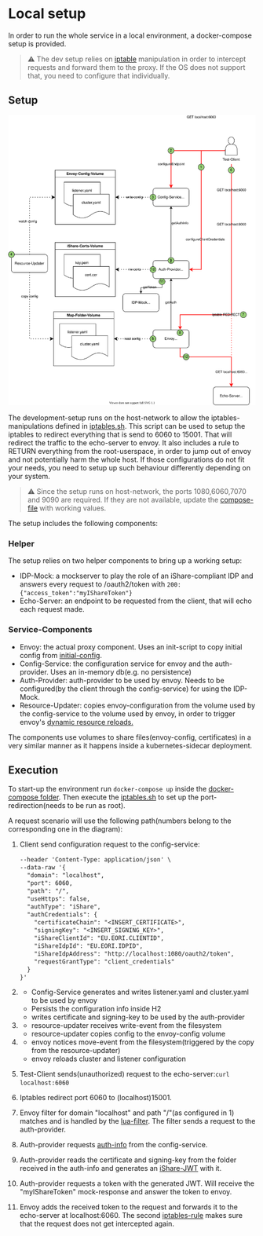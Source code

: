 # Local setup

In order to run the whole service in a local environment, a docker-compose setup is provided. 

> :warning:  The dev setup relies on [iptable](https://linux.die.net/man/8/iptables) manipulation 
> in order to intercept requests and forward them to the proxy. If the OS does not support that, you 
> need to configure that individually.


## Setup

![Dev-Setup](../doc/img/compose-dev-setup.svg)

The development-setup runs on the host-network to allow the iptables-manipulations defined in [iptables.sh](./iptables.sh).
This script can be used to setup the iptables to redirect everything that is send to 6060 to 15001. That will redirect the traffic
to the echo-server to envoy. It also includes a rule to RETURN everything from the root-userspace, in order to jump out of envoy and
not potentially harm the whole host. If those configurations do not fit your needs, you need to setup up such behaviour differently
depending on your system.

> :warning:  Since the setup runs on host-network, the ports 1080,6060,7070 and 9090 are required. If they are not available, update the 
> [compose-file](./docker-compose.yaml) with working values.

The setup includes the following components:

### Helper

The setup relies on two helper components to bring up a working setup:

* IDP-Mock: a mockserver to play the role of an iShare-compliant IDP and answers every request to /oauth2/token with 
  ```200: {"access_token":"myIShareToken"}```
* Echo-Server: an endpoint to be requested from the client, that will echo each request made.

### Service-Components

* Envoy: the actual proxy component. Uses an init-script to copy initial config from [initial-config](./initial-config).
* Config-Service: the configuration service for envoy and the auth-provider. Uses an in-memory db(e.g. no persistence)
* Auth-Provider: auth-provider to be used by envoy. Needs to be configured(by the client through the config-service) for using the IDP-Mock.
* Resource-Updater: copies envoy-configuration from the volume used by the config-service to the volume used by envoy, in order to trigger envoy's [dynamic resource reloads.](https://www.envoyproxy.io/docs/envoy/latest/start/quick-start/configuration-dynamic-filesystem)

The components use volumes to share files(envoy-config, certificates) in a very similar manner as it happens inside a kubernetes-sidecar deployment.

## Execution

To start-up the environment run ```docker-compose up``` inside the [docker-compose folder](./). Then execute the [iptables.sh](./iptables.sh) to set up the port-redirection(needs to be run as root).

A request scenario will use the following path(numbers belong to the corresponding one in the diagram):


1. Client send configuration request to the config-service:
    ```curl curl --location --request POST 'localhost:9090/endpoint' \
    --header 'Content-Type: application/json' \
    --data-raw '{
      "domain": "localhost",
      "port": 6060,
      "path": "/",
      "useHttps": false,
      "authType": "iShare",
      "authCredentials": {
        "certificateChain": "<INSERT_CERTIFICATE>",
        "signingKey": "<INSERT_SIGNING_KEY>",
        "iShareClientId": "EU.EORI.CLIENTID",
        "iShareIdpId": "EU.EORI.IDPID",
        "iShareIdpAddress": "http://localhost:1080/oauth2/token",
        "requestGrantType": "client_credentials"
      }
    }' 
    ```


2. 
   - Config-Service generates and writes listener.yaml and cluster.yaml to be used by envoy
   - Persists the configuration info inside H2
   - writes certificate and signing-key to be used by the auth-provider


3. 
   - resource-updater receives write-event from the filesystem
   - resource-updater copies config to the envoy-config volume


4. 
   - envoy notices move-event from the filesystem(triggered by the copy from the resource-updater)
   - envoy reloads cluster and listener configuration


5.
    Test-Client sends(unauthorized) request to the echo-server:```curl localhost:6060```


6.
    Iptables redirect port 6060 to (localhost)15001.


7.
    Envoy filter for domain "localhost" and path "/"(as configured in 1) matches and is handled by the [lua-filter](https://www.envoyproxy.io/docs/envoy/latest/configuration/http/http_filters/lua_filter).
    The filter sends a request to the auth-provider.


8.
    Auth-provider requests [auth-info](../api/endpoint-configuration-api.yaml#L120) from the config-service.


9.
    Auth-provider reads the certificate and signing-key from the folder received in the auth-info and generates an [iShare-JWT](https://dev.ishareworks.org/introduction/jwt.html)
    with it.


10.
    Auth-provider requests a token with the generated JWT. Will receive the "myIShareToken" mock-response and answer the token to envoy.


11.
    Envoy adds the received token to the request and forwards it to the echo-server at localhost:6060. The second [iptables-rule](./iptables.sh#8) makes 
    sure that the request does not get intercepted again.